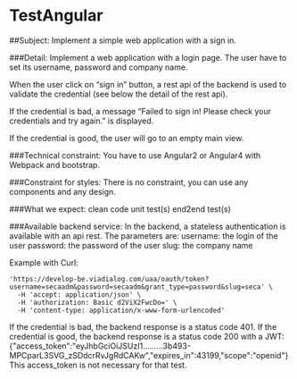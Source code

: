 # TestAngular

##Subject: Implement a simple web application with a sign in.
 
###Detail: 
Implement a web application with a login page. The user have to set its username, password and company name.
 
When the user click on “sign in” button, a rest api of the backend is used to validate the credential (see below the detail of the rest api). 
 
If the credential is bad, a message “Failed to sign in! Please check your credentials and try again.” is displayed.
 
If the credential is good, the user will go to an empty main view.
 
###Technical constraint:
You have to use Angular2 or Angular4 with Webpack and bootstrap. 
 
###Constraint for styles:
There is no constraint, you can use any components and any design. 
 
###What we expect:
clean code
unit test(s)
end2end test(s)
 
###Available backend service:
In the backend, a stateless authentication is available with an api rest.
The parameters are:
username: the login of the user 
password: the password of the user
slug: the company name
 
Example with Curl:
 
```curl -X POST \
'https://develop-be.viadialog.com/uaa/oauth/token?username=secaadm&password=secaadm&grant_type=password&slug=seca' \
  -H 'accept: application/json' \
  -H 'authorization: Basic d2ViX2FwcDo=' \
  -H 'content-type: application/x-www-form-urlencoded'
 ```
If the credential is bad, the backend response is a status code 401.
If the credential is good, the backend response is a status code 200 with a JWT:
{"access_token":"eyJhbGciOiJSUzI1……...3b493-MPCparL3SVG_zSDdcrRvJgRdCAKw","expires_in":43199,"scope":"openid"}
This access_token is not necessary for that test. 
